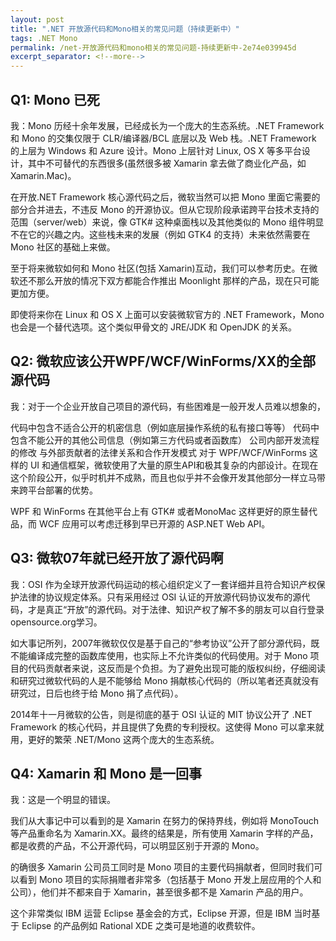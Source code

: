 ```yaml
---
layout: post
title: ".NET 开放源代码和Mono相关的常见问题（持续更新中）"
tags: .NET Mono
permalink: /net-开放源代码和mono相关的常见问题-持续更新中-2e74e039945d
excerpt_separator: <!--more-->
---
```


## Q1: Mono 已死

我：Mono 历经十余年发展，已经成长为一个庞大的生态系统。.NET Framework 和 Mono 的交集仅限于 CLR/编译器/BCL 底层以及 Web 栈。.NET Framework 的上层为 Windows 和 Azure 设计。Mono 上层针对 Linux, OS X 等多平台设计，其中不可替代的东西很多(虽然很多被 Xamarin 拿去做了商业化产品，如Xamarin.Mac)。

在开放.NET Framework 核心源代码之后，微软当然可以把 Mono 里面它需要的部分合并进去，不违反 Mono 的开源协议。但从它现阶段承诺跨平台技术支持的范围（server/web）来说，像 GTK# 这种桌面栈以及其他类似的 Mono 组件明显不在它的兴趣之内。这些栈未来的发展（例如 GTK4 的支持）未来依然需要在 Mono 社区的基础上来做。

至于将来微软如何和 Mono 社区(包括 Xamarin)互动，我们可以参考历史。在微软还不那么开放的情况下双方都能合作推出 Moonlight 那样的产品，现在只可能更加方便。

即使将来你在 Linux 和 OS X 上面可以安装微软官方的 .NET Framework，Mono 也会是一个替代选项。这个类似甲骨文的 JRE/JDK 和 OpenJDK 的关系。

## Q2: 微软应该公开WPF/WCF/WinForms/XX的全部源代码

我：对于一个企业开放自己项目的源代码，有些困难是一般开发人员难以想象的，

代码中包含不适合公开的机密信息（例如底层操作系统的私有接口等等）
代码中包含不能公开的其他公司信息（例如第三方代码或者函数库）
公司内部开发流程的修改
与外部贡献者的法律关系和合作开发模式
对于 WPF/WCF/WinForms 这样的 UI 和通信框架，微软使用了大量的原生API和极其复杂的内部设计。在现在这个阶段公开，似乎时机并不成熟，而且也似乎并不会像开发其他部分一样立马带来跨平台部署的优势。

WPF 和 WinForms 在其他平台上有 GTK# 或者MonoMac 这样更好的原生替代品，而 WCF 应用可以考虑迁移到早已开源的 ASP.NET Web API。

## Q3: 微软07年就已经开放了源代码啊

我：OSI 作为全球开放源代码运动的核心组织定义了一套详细并且符合知识产权保护法律的协议规定体系。只有采用经过 OSI 认证的开放源代码协议发布的源代码，才是真正“开放”的源代码。对于法律、知识产权了解不多的朋友可以自行登录opensource.org学习。

如大事记所列，2007年微软仅仅是基于自己的“参考协议”公开了部分源代码，既不能编译成完整的函数库使用，也实际上不允许类似的代码使用。对于 Mono 项目的代码贡献者来说，这反而是个负担。为了避免出现可能的版权纠纷，仔细阅读和研究过微软代码的人是不能够给 Mono 捐献核心代码的（所以笔者还真就没有研究过，日后也终于给 Mono 捐了点代码）。

2014年十一月微软的公告，则是彻底的基于 OSI 认证的 MIT 协议公开了 .NET Framework 的核心代码，并且提供了免费的专利授权。这使得 Mono 可以拿来就用，更好的繁荣 .NET/Mono 这两个庞大的生态系统。

## Q4: Xamarin 和 Mono 是一回事

我：这是一个明显的错误。

我们从大事记中可以看到的是 Xamarin 在努力的保持界线，例如将 MonoTouch 等产品重命名为 Xamarin.XX。最终的结果是，所有使用 Xamarin 字样的产品，都是收费的产品，不公开源代码，可以明显区别于开源的 Mono。

的确很多 Xamarin 公司员工同时是 Mono 项目的主要代码捐献者，但同时我们可以看到 Mono 项目的实际捐赠者非常多（包括基于 Mono 开发上层应用的个人和公司），他们并不都来自于 Xamarin，甚至很多都不是 Xamarin 产品的用户。

这个非常类似 IBM 运营 Eclipse 基金会的方式，Eclipse 开源，但是 IBM 当时基于 Eclipse 的产品例如 Rational XDE 之类可是地道的收费软件。
<!--more-->
